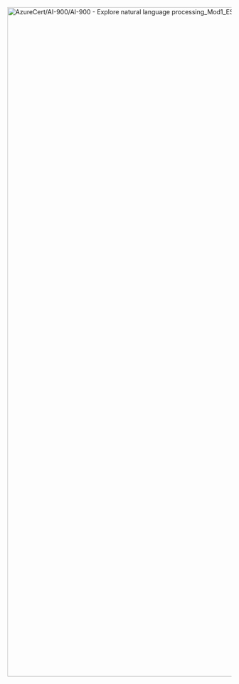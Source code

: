 

<p>
<a href="AzureCert/AI-900/AI-900 - Explore natural language processing_Mod1_ES_ES.jpeg"><img src="iAzureCert/AI-900/AI-900 - Explore natural language processing_Mod1_ES_ES.jpeg" alt="AzureCert/AI-900/AI-900 - Explore natural language processing_Mod1_ES_ES.jpeg" width="1500" /></a>
</p>
